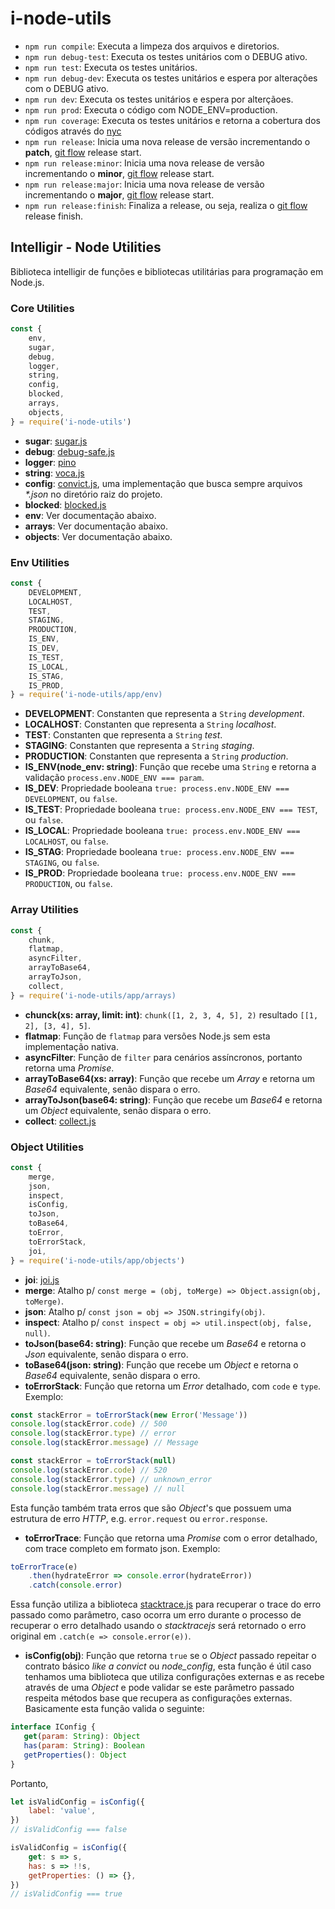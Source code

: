 # i-node-utils

-   `npm run compile`: Executa a limpeza dos arquivos e diretorios.
-   `npm run debug-test`: Executa os testes unitários com o DEBUG ativo.
-   `npm run test`: Executa os testes unitários.
-   `npm run debug-dev`: Executa os testes unitários e espera por alterações com o DEBUG ativo.
-   `npm run dev`: Executa os testes unitários e espera por alterçãoes.
-   `npm run prod`: Executa o código com NODE_ENV=production.
-   `npm run coverage`: Executa os testes unitários e retorna a cobertura dos códigos através do [nyc](https://github.com/istanbuljs/nyc/)
-   `npm run release`: Inicia uma nova release de versão incrementando o **patch**, [git flow](https://github.com/nvie/gitflow/) release start.
-   `npm run release:minor`: Inicia uma nova release de versão incrementando o **minor**, [git flow](https://github.com/nvie/gitflow/) release start.
-   `npm run release:major`: Inicia uma nova release de versão incrementando o **major**, [git flow](https://github.com/nvie/gitflow/) release start.
-   `npm run release:finish`: Finaliza a release, ou seja, realiza o [git flow](https://github.com/nvie/gitflow/) release finish.

## Intelligir - Node Utilities

Biblioteca intelligir de funções e bibliotecas utilitárias para programação em Node.js.

### Core Utilities

```javascript
const {
    env,
    sugar,
    debug,
    logger,
    string,
    config,
    blocked,
    arrays,
    objects,
} = require('i-node-utils')
```

-   **sugar**: [sugar.js](https://sugarjs.com/)
-   **debug**: [debug-safe.js](https://www.npmjs.com/package/debug)
-   **logger**: [pino](https://github.com/pinojs/pino.git)
-   **string**: [voca.js](https://vocajs.com/)
-   **config**: [convict.js](https://github.com/mozilla/node-convict), uma implementação que busca sempre arquivos _\*.json_ no diretório raiz do projeto.
-   **blocked**: [blocked.js](https://github.com/visionmedia/node-blocked#readme)
-   **env**: Ver documentação abaixo.
-   **arrays**: Ver documentação abaixo.
-   **objects**: Ver documentação abaixo.

### Env Utilities

```javascript
const {
    DEVELOPMENT,
    LOCALHOST,
    TEST,
    STAGING,
    PRODUCTION,
    IS_ENV,
    IS_DEV,
    IS_TEST,
    IS_LOCAL,
    IS_STAG,
    IS_PROD,
} = require('i-node-utils/app/env)
```

-   **DEVELOPMENT**: Constanten que representa a `String` _development_.
-   **LOCALHOST**: Constanten que representa a `String` _localhost_.
-   **TEST**: Constanten que representa a `String` _test_.
-   **STAGING**: Constanten que representa a `String` _staging_.
-   **PRODUCTION**: Constanten que representa a `String` _production_.
-   **IS_ENV(node_env: string)**: Função que recebe uma `String` e retorna a validação `process.env.NODE_ENV === param`.
-   **IS_DEV**: Propriedade booleana `true: process.env.NODE_ENV === DEVELOPMENT`, ou `false`.
-   **IS_TEST**: Propriedade booleana `true: process.env.NODE_ENV === TEST`, ou `false`.
-   **IS_LOCAL**: Propriedade booleana `true: process.env.NODE_ENV === LOCALHOST`, ou `false`.
-   **IS_STAG**: Propriedade booleana `true: process.env.NODE_ENV === STAGING`, ou `false`.
-   **IS_PROD**: Propriedade booleana `true: process.env.NODE_ENV === PRODUCTION`, ou `false`.

### Array Utilities

```javascript
const {
    chunk,
    flatmap,
    asyncFilter,
    arrayToBase64,
    arrayToJson,
    collect,
} = require('i-node-utils/app/arrays)
```

-   **chunck(xs: array, limit: int)**: `chunk([1, 2, 3, 4, 5], 2)` resultado `[[1, 2], [3, 4], 5]`.
-   **flatmap**: Função de `flatmap` para versões Node.js sem esta implementação nativa.
-   **asyncFilter**: Função de `filter` para cenários assíncronos, portanto retorna uma _Promise_.
-   **arrayToBase64(xs: array)**: Função que recebe um _Array_ e retorna um _Base64_ equivalente, senão dispara o erro.
-   **arrayToJson(base64: string)**: Função que recebe um _Base64_ e retorna um _Object_ equivalente, senão dispara o erro.
-   **collect**: [collect.js](https://collect.js.org/)

### Object Utilities

```javascript
const {
    merge,
    json,
    inspect,
    isConfig,
    toJson,
    toBase64,
    toError,
    toErrorStack,
    joi,
} = require('i-node-utils/app/objects')
```

-   **joi**: [joi.js](https://github.com/hapijs/joi#readme)
-   **merge**: Atalho p/ `const merge = (obj, toMerge) => Object.assign(obj, toMerge)`.
-   **json**: Atalho p/ `const json = obj => JSON.stringify(obj)`.
-   **inspect**: Atalho p/ `const inspect = obj => util.inspect(obj, false, null)`.
-   **toJson(base64: string)**: Função que recebe um _Base64_ e retorna o _Json_ equivalente, senão dispara o erro.
-   **toBase64(json: string)**: Função que recebe um _Object_ e retorna o _Base64_ equivalente, senão dispara o erro.
-   **toErrorStack**: Função que retorna um _Error_ detalhado, com `code` e `type`. Exemplo:

```javascript
const stackError = toErrorStack(new Error('Message'))
console.log(stackError.code) // 500
console.log(stackError.type) // error
console.log(stackError.message) // Message

const stackError = toErrorStack(null)
console.log(stackError.code) // 520
console.log(stackError.type) // unknown_error
console.log(stackError.message) // null
```

Esta função também trata erros que são _Object_'s que possuem uma estrutura de erro _HTTP_, e.g. `error.request` ou `error.response`.

-   **toErrorTrace**: Função que retorna uma _Promise_ com o error detalhado, com trace completo em formato json. Exemplo:

```javascript
toErrorTrace(e)
    .then(hydrateError => console.error(hydrateError))
    .catch(console.error)
```

Essa função utiliza a biblioteca [stacktrace.js]() para recuperar o trace do erro passado como parâmetro, caso ocorra um erro durante o processo de recuperar o erro detalhado usando o _stacktracejs_ será retornado o erro original em `.catch(e => console.error(e))`.

-   **isConfig(obj)**: Função que retorna `true` se o _Object_ passado repeitar o contrato básico _like a convict_ ou _node_config_, esta função é útil caso tenhamos uma biblioteca que utiliza configurações externas e as recebe através de uma _Object_ e pode validar se este parâmetro passado respeita métodos base que recupera as configurações externas. Basicamente esta função valida o seguinte:

```javascript
interface IConfig {
   get(param: String): Object
   has(param: String): Boolean
   getProperties(): Object
}
```

Portanto,

```javascript
let isValidConfig = isConfig({
    label: 'value',
})
// isValidConfig === false

isValidConfig = isConfig({
    get: s => s,
    has: s => !!s,
    getProperties: () => {},
})
// isValidConfig === true
```
